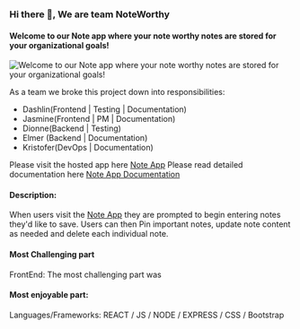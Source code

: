 ### Hi there 👋, We are team NoteWorthy
#### Welcome to our Note app where your note worthy notes are stored for your organizational goals!
![Welcome to our Note app where your note worthy notes are stored for your organizational goals!](https://i.ibb.co/47LZRgC/texture-textured-background-cork.jpg)

As a team we broke this project down into responsibilities:
- Dashlin(Frontend | Testing | Documentation)
- Jasmine(Frontend | PM | Documentation)
- Dionne(Backend | Testing)
- Elmer (Backend | Documentation)
- Kristofer(DevOps | Documentation)

Please visit the hosted app here [Note App]() 
Please read detailed documentation here [Note App Documentation](https://www.notion.so/Ascend-Notes-Documentation-29f35195934c41ccb28cb9b920610432?pvs=4)

#### Description:
When users visit the [Note App]() they are prompted to begin entering notes they'd like to save. Users can then Pin important notes, update note content as needed and delete each individual note.

#### Most Challenging part
FrontEnd:
The most challenging part was

#### Most enjoyable part:


Languages/Frameworks: REACT / JS / NODE / EXPRESS / CSS / Bootstrap
